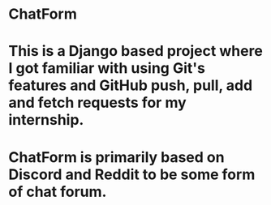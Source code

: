 # ChatForm
# This is a Django based project where I got familiar with using Git's features and GitHub push, pull, add and fetch requests for my internship. 
# ChatForm is primarily based on Discord and Reddit to be some form of chat forum. 
